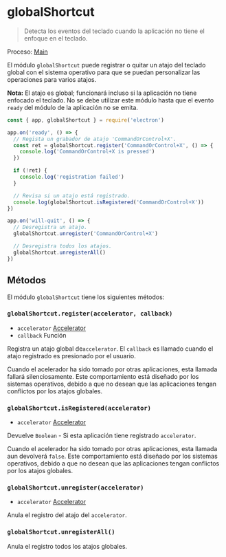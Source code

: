 # globalShortcut

> Detecta los eventos del teclado cuando la aplicación no tiene el enfoque en el teclado.

Proceso: [Main](../glossary.md#main-process)

El módulo `globalShortcut` puede registrar o quitar un atajo del teclado global con el sistema operativo para que se puedan personalizar las operaciones para varios atajos.

**Nota:** El atajo es global; funcionará incluso si la aplicación no tiene enfocado el teclado. No se debe utilizar este módulo hasta que el evento `ready` del módulo de la aplicación no se emita.

```javascript
const { app, globalShortcut } = require('electron')

app.on('ready', () => {
  // Regista un grabador de atajo 'CommandOrControl+X'.
  const ret = globalShortcut.register('CommandOrControl+X', () => {
    console.log('CommandOrControl+X is pressed')
  })

  if (!ret) {
    console.log('registration failed')
  }

  // Revisa si un atajo está registrado.
  console.log(globalShortcut.isRegistered('CommandOrControl+X'))
})

app.on('will-quit', () => {
  // Desregistra un atajo.
  globalShortcut.unregister('CommandOrControl+X')

  // Desregistra todos los atajos.
  globalShortcut.unregisterAll()
})
```

## Métodos

El módulo `globalShortcut` tiene los siguientes métodos:

### `globalShortcut.register(accelerator, callback)`

* `accelerator` [Accelerator](accelerator.md)
* `callback` Función

Registra un atajo global de`accelerator`. El `callback` es llamado cuando el atajo registrado es presionado por el usuario.

Cuando el acelerador ha sido tomado por otras aplicaciones, esta llamada fallará silenciosamente. Este comportamiento está diseñado por los sistemas operativos, debido a que no desean que las aplicaciones tengan conflictos por los atajos globales.

### `globalShortcut.isRegistered(accelerator)`

* `accelerator` [Accelerator](accelerator.md)

Devuelve `Boolean` - Si esta aplicación tiene registrado `accelerator`.

Cuando el acelerador ha sido tomado por otras aplicaciones, esta llamada aun devolverá `false`. Este comportamiento está diseñado por los sistemas operativos, debido a que no desean que las aplicaciones tengan conflictos por los atajos globales.

### `globalShortcut.unregister(accelerator)`

* `accelerator` [Accelerator](accelerator.md)

Anula el registro del atajo del `accelerator`.

### `globalShortcut.unregisterAll()`

Anula el registro todos los atajos globales.